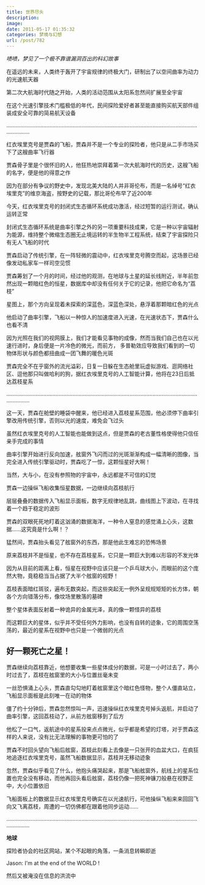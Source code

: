 ```yaml
---
title: 世界尽头
description: 
image: 
date: 2011-05-17 01:35:32
categories: 梦境与幻想
url: /post/782
---
```


_啧啧，梦见了一个极不靠谱漏洞百出的科幻故事_

在遥远的未来，人类终于轰开了宇宙规律的终极大门，研制出了以空间曲率为动力的光速航天器

第二次大航海时代随之开始，人类的活动范围从太阳系忽然间扩展至全宇宙

在这个光速引擎技术门槛极低的年代，民间探险爱好者甚至能直接购买航天部件组装成安全可靠的简易航天设备

...........................................................................................................................................

红衣埃里克号是贾森的飞船，贾森并不是一个专业的探险者，他只是从二手市场买下了这艘曲率飞行器

贾森骨子里是个很怀旧的人，他狂热地崇拜着第一次大航海时代的历史，这艘飞船的名字，便是他的得意之作

因为在部分有争议的野史中，发现北美大陆的人并非哥伦布，而是一名绰号“红衣埃里克”的维京海盗，按野史的记载，那比哥伦布早了近200年

今天，红衣埃里克号的封闭式生态循环系统成功激活，经过短暂的运行测试，确认运转正常

封闭式生态循环系统是曲率引擎之外的另一项重要科技成果，它是一种以宇宙辐射为能源，维持整个微缩生态圈无止境运转的半生物半工程系统，结束了宇宙探险只有无人飞船的时代

贾森启动了传统引擎，在一阵轻微的震动中，红衣埃里克号腾空而起，这场景已经像发动私家车一样司空见惯

贾森筹划了一个月的时间，经过他的观测，在地球与土星的延长线附近，半年前忽然出现一颗暗红色的恒星，数据库中却没有任何关于它的记录，他把它命名为“荔枝”

星图上，那个方向呈现着未探索的深蓝色，深蓝色深处，悬浮着那颗暗红色的光点

他启动了曲率引擎，飞船以一种惊人的加速度进入光速，在光速状态下，贾森什么也看不清

因为光照在我们的视网膜上，我们才能看见事物的成像，然而当我们自己也在以光速行进时，身后便是一片冷色的微光，而前方， 多普勒效应导致我们看到的一切物体形状与颜色都扭曲成一团飞舞的暖色光斑

贾森完全不在乎窗外的流光溢彩，日复一日躲在生态舱里玩虚拟游戏、逛网络社区、逗他那只叫做哈利的狗，据红衣埃里克号的人工智能计算，他将在23日后抵达荔枝星系

...........................................................................................................................................

这一天，贾森在舱壁的睡袋中醒来，他已经进入荔枝星系范围，他必须停下曲率引擎改用传统引擎，否则以光的速度，难免会飞过头

虽然红衣埃里克号的人工智能也能做到这点，但是贾森的老古董性格使得他只信任亲手完成的事情

曲率引擎开始进行反向加速，舷窗外飞闪而过的光斑渐渐构成一幅清晰的图像，当完全进入传统引擎驱动时，贾森吃了一惊，这颗恒星好大啊！

当然，大与小，在没有参照物的宇宙中，永远都是不可信的幻觉

贾森一边操纵飞船收集恒星数据，一边继续向荔枝航行

层层叠叠的数据传入飞船显示面板，数字无规律地乱跳，曲线图上下波动，在寻找着一个趋于稳定的波形

贾森的双眼死死地盯着这汹涌的数据海洋，一种令人窒息的感觉涌上心头，这数据……这究竟是什么啊！？

猛然间，贾森抬头看见了舷窗外的东西，那是他此生难忘的恐怖场景

原来荔枝并不是恒星，也不存在荔枝星系，它只是一颗巨大到难以形容的不发光体

因为从目前的距离上看，恒星在视野中应该只是一个乒乓球大小，而眼前的这个庞然大物，竟稳稳当当占据了大半个舷窗的视野！

荔枝表面暗红斑驳，遍布无数突起，而这些突起无一例外呈规规矩矩的长方体，朝各个方向错落分布，像坟场里散落的墓碑

整个星体表面反射着一种诡异的金属光泽，真的像一颗怪异的荔枝

而这颗巨大的星体，似乎并不受任何外力影响，也没有自转的迹象，它的周围空荡荡的，最近的星系在视野中也只是一个微弱的光点

## 好一颗死亡之星！

贾森继续向荔枝靠近，他想要收集一些星体成分的数据，可是一小时过去了，两小时过去了，荔枝在舷窗里的大小与位置丝毫未变

一丝恐惧涌上心头，贾森直勾勾地盯着舷窗里这个暗红色怪物，整个人僵直站立，飞船显示面板是此刻唯一在动的物体

僵了约十分钟后，贾森忽然惊叫一声，迅速操纵红衣埃里克号掉头返航，并启动了曲率引擎，这回荔枝动了，从前方舷窗移到了后方

他松了一口气，返航途中的星系投来点点微光，似乎都是希望的灯塔，对于贾森这样的人来说，没有比无法理解的事物更可怕的了

贾森不时回头望向飞船后舷窗，荔枝此刻看上去像是一只张开的血盆大口，在疯狂地追逐红衣埃里克号，虽然飞船数据显示，荔枝并无移动迹象

忽然，贾森似乎看见了什么，他抱头痛哭起来，那是飞船舷窗外，航线上的星系位置也完全没有移动，而他再回头看后舷窗，荔枝仍像一把死神镰刀般悬在视野正中，大小位置依旧

飞船面板上的数据显示红衣埃里克号确实在以光速航行，可他操纵飞船来来回回飞向又飞离荔枝，周遭的一切仿佛都在跟着他同步运动……

...........................................................................................................................................

**地球**

探险者协会的社区网站，某个不起眼的角落，一条消息转瞬即逝

Jason: I'm at the end of the WORLD !

然后又被淹没在信息的洪流中